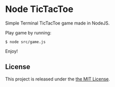 # Node TicTacToe

Simple Terminal TicTacToe game made in NodeJS.

Play game by running:

```
$ node src/game.js
```

Enjoy!

## License

This project is released under the [the MIT License](LICENSE).
